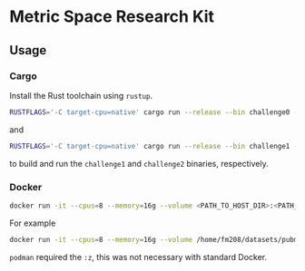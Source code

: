 # Metric Space Research Kit

## Usage

### Cargo

Install the Rust toolchain using `rustup`.

```bash
RUSTFLAGS='-C target-cpu=native' cargo run --release --bin challenge0 -- <PATH_TO_H5_DATASET>
```

and

```bash
RUSTFLAGS='-C target-cpu=native' cargo run --release --bin challenge1 -- <PATH_TO_H5_DATASET>
```

to build and run the `challenge1` and `challenge2` binaries, respectively.

### Docker

```bash
docker run -it --cpus=8 --memory=16g --volume <PATH_TO_HOST_DIR>:<PATH_TO_CONTAINER_DIR>:z ghcr.io/metricsearch/sisap2025:latest /challenge1 <PATH_TO_CONTAINER_DIR>/<FILENAME>>.h5
```

For example

```bash
docker run -it --cpus=8 --memory=16g --volume /home/fm208/datasets/pubmed:/data:z ghcr.io/metricsearch/sisap2025:latest /challenge1 /data/benchmark-dev-pubmed23.h5
```

`podman` required the `:z`, this was not necessary with standard Docker.
